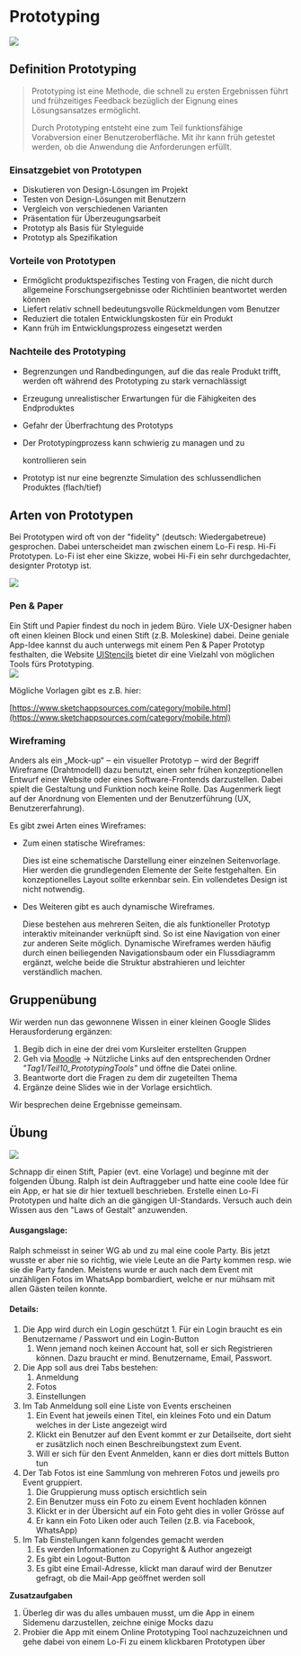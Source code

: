 # Prototyping

![](../.gitbook/assets/paperprotoyping.jpg)

## Definition Prototyping

> Prototyping ist eine Methode, die schnell zu ersten Ergebnissen führt und frühzeitiges Feedback bezüglich der Eignung eines Lösungsansatzes ermöglicht.
>
> Durch Prototyping entsteht eine zum Teil funktionsfähige Vorabversion einer Benutzeroberfläche. Mit ihr kann früh getestet werden, ob die Anwendung die Anforderungen erfüllt.

### Einsatzgebiet von Prototypen

* Diskutieren von Design-Lösungen im Projekt
* Testen von Design-Lösungen mit Benutzern 
* Vergleich von verschiedenen Varianten
* Präsentation für Überzeugungsarbeit
* Prototyp als Basis für Styleguide
* Prototyp als Spezifikation

### Vorteile von Prototypen

* Ermöglicht produktspezifisches Testing von Fragen, die nicht durch allgemeine Forschungsergebnisse oder Richtlinien beantwortet werden können
* Liefert relativ schnell bedeutungsvolle Rückmeldungen vom Benutzer
* Reduziert die totalen Entwicklungskosten für ein Produkt
* Kann früh im Entwicklungsprozess eingesetzt werden

### Nachteile des Prototyping

* Begrenzungen und Randbedingungen, auf die das reale Produkt trifft, werden oft während des Prototyping zu stark vernachlässigt
* Erzeugung unrealistischer Erwartungen für die Fähigkeiten des Endproduktes
* Gefahr der Überfrachtung des Prototyps
* Der Prototypingprozess kann schwierig zu managen und zu

  kontrollieren sein

* Prototyp ist nur eine begrenzte Simulation des schlussendlichen Produktes \(flach/tief\)

## Arten von Prototypen

Bei Prototypen wird oft von der "fidelity" \(deutsch: Wiedergabetreue\) gesprochen. Dabei unterscheidet man zwischen einem Lo-Fi resp. Hi-Fi Prototypen. Lo-Fi ist eher eine Skizze, wobei Hi-Fi ein sehr durchgedachter, designter Prototyp ist.

![](../.gitbook/assets/prototyp-arten.png)

### Pen & Paper

Ein Stift und Papier findest du noch in jedem Büro. Viele UX-Designer haben oft einen kleinen Block und einen Stift \(z.B. Moleskine\) dabei. Deine geniale App-Idee kannst du auch unterwegs mit einem Pen & Paper Prototyp festhalten, die Website [UIStencils](http://www.uistencils.com/) bietet dir eine Vielzahl von möglichen Tools fürs Prototyping.  
![](../.gitbook/assets/paper-prototype-03.jpg)

Mögliche Vorlagen gibt es z.B. hier:

[https://www.sketchappsources.com/category/mobile.html](https://www.sketchappsources.com/category/mobile.html)

### Wireframing

Anders als ein „Mock-up“ ‒ ein visueller Prototyp ‒ wird der Begriff Wireframe \(Drahtmodell\) dazu benutzt, einen sehr frühen konzeptionellen Entwurf einer Website oder eines Software-Frontends darzustellen. Dabei spielt die Gestaltung und Funktion noch keine Rolle. Das Augenmerk liegt auf der Anordnung von Elementen und der Benutzerführung \(UX, Benutzererfahrung\).

Es gibt zwei Arten eines Wireframes:

* Zum einen statische Wireframes:

  Dies ist eine schematische Darstellung einer einzelnen Seitenvorlage. Hier werden die grundlegenden Elemente der Seite festgehalten. Ein konzeptionelles Layout sollte erkennbar sein. Ein vollendetes Design ist nicht notwendig.

* Des Weiteren gibt es auch dynamische Wireframes.

  Diese bestehen aus mehreren Seiten, die als funktioneller Prototyp interaktiv miteinander verknüpft sind. So ist eine Navigation von einer zur anderen Seite möglich. Dynamische Wireframes werden häufig durch einen beiliegenden Navigationsbaum oder ein Flussdiagramm ergänzt, welche beide die Struktur abstrahieren und leichter verständlich machen.

## Gruppenübung

Wir werden nun das gewonnene Wissen in einer kleinen Google Slides Herausforderung ergänzen:

1. Begib dich in eine der drei vom Kursleiter erstellten Gruppen
2. Geh via [Moodle](https://kurse.ict-bz.ch/) -&gt; Nützliche Links auf den entsprechenden Ordner _"Tag1/Teil10\_PrototypingTools"_ und öffne die Datei online.
3. Beantworte dort die Fragen zu dem dir zugeteilten Thema
4. Ergänze deine Slides wie in der Vorlage ersichtlich.

Wir besprechen deine Ergebnisse gemeinsam.

## Übung

![](../.gitbook/assets/ralph_uebung.png)

Schnapp dir einen Stift, Papier \(evt. eine Vorlage\) und beginne mit der folgenden Übung. Ralph ist dein Auftraggeber und hatte eine coole Idee für ein App, er hat sie dir hier textuell beschrieben. Erstelle einen Lo-Fi Prototypen und halte dich an die gängigen UI-Standards. Versuch auch dein Wissen aus den "Laws of Gestalt" anzuwenden.

#### Ausgangslage:

Ralph schmeisst in seiner WG ab und zu mal eine coole Party. Bis jetzt wusste er aber nie so richtig, wie viele Leute an die Party kommen resp. wie sie die Party fanden. Meistens wurde er auch nach dem Event mit unzähligen Fotos im WhatsApp bombardiert, welche er nur mühsam mit allen Gästen teilen konnte.

#### Details:

1. Die App wird durch ein Login geschützt 1. Für ein Login braucht es ein Benutzername / Passwort und ein Login-Button
   1. Wenn jemand noch keinen Account hat, soll er sich Registrieren können. Dazu braucht er mind. Benutzername, Email, Passwort.
2. Die App soll aus drei Tabs bestehen:
   1. Anmeldung
   2. Fotos
   3. Einstellungen
3. Im Tab Anmeldung soll eine Liste von Events erscheinen
   1. Ein Event hat jeweils einen Titel, ein kleines Foto und ein Datum welches in der Liste angezeigt wird
   2. Klickt ein Benutzer auf den Event kommt er zur Detailseite, dort sieht er zusätzlich noch einen Beschreibungstext zum Event.
   3. Will er sich für den Event Anmelden, kann er dies dort mittels Button tun
4. Der Tab Fotos ist eine Sammlung von mehreren Fotos und jeweils pro Event gruppiert.
   1. Die Gruppierung muss optisch ersichtlich sein
   2. Ein Benutzer muss ein Foto zu einem Event hochladen können
   3. Klickt er in der Übersicht auf ein Foto geht dies in voller Grösse auf
   4. Er kann ein Foto Liken oder auch Teilen \(z.B. via Facebook, WhatsApp\)
5. Im Tab Einstellungen kann folgendes gemacht werden
   1. Es werden Informationen zu Copyright & Author angezeigt
   2. Es gibt ein Logout-Button
   3. Es gibt eine Email-Adresse, klickt man darauf wird der Benutzer gefragt, ob die Mail-App geöffnet werden soll

**Zusatzaufgaben**

1. Überleg dir was du alles umbauen musst, um die App in einem Sidemenu darzustellen, zeichne einige Mocks dazu
2. Probier die App mit einem Online Prototyping Tool nachzuzeichnen und gehe dabei von einem Lo-Fi zu einem klickbaren Prototypen über

